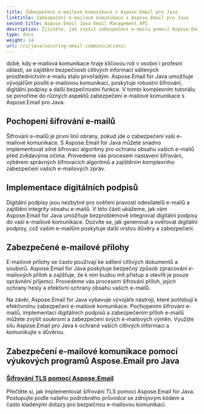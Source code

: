 ```yaml
---
title: Zabezpečení e-mailové komunikace s Aspose.Email pro Java
linktitle: Zabezpečení e-mailové komunikace s Aspose.Email pro Java
second_title: Aspose.Email Java Email Management API
description: Zjistěte, jak zvýšit zabezpečení e-mailu pomocí Aspose.Email pro Java. Naše výukové programy pokrývají šifrování, digitální podpisy a další pro bezpečnou e-mailovou komunikaci.
type: docs
weight: 14
url: /cs/java/securing-email-communications/
---
```


době, kdy e-mailová komunikace hraje klíčovou roli v osobní i profesní oblasti, se zajištění bezpečnosti citlivých informací sdílených prostřednictvím e-mailu stalo prvořadým. Aspose.Email for Java umožňuje vývojářům posílit e-mailovou komunikaci, poskytuje robustní šifrování, digitální podpisy a další bezpečnostní funkce. V tomto komplexním tutoriálu se ponoříme do různých aspektů zabezpečení e-mailové komunikace s Aspose.Email pro Java.

## Pochopení šifrování e-mailů
Šifrování e-mailů je první linií obrany, pokud jde o zabezpečení vaší e-mailové komunikace. S Aspose.Email for Java můžete snadno implementovat silné šifrovací algoritmy pro ochranu obsahu vašich e-mailů před zvědavýma očima. Provedeme vás procesem nastavení šifrování, výběrem správných šifrovacích algoritmů a zajištěním komplexního zabezpečení vašich e-mailových zpráv.

## Implementace digitálních podpisů
Digitální podpisy jsou nezbytné pro ověření pravosti odesílatelů e-mailů a zajištění integrity obsahu e-mailů. V této části ukážeme, jak vám Aspose.Email for Java umožňuje bezproblémově integrovat digitální podpisy do vaší e-mailové komunikace. Dozvíte se, jak generovat a ověřovat digitální podpisy, což vašim e-mailům poskytuje další vrstvu důvěry a zabezpečení.

## Zabezpečené e-mailové přílohy
E-mailové přílohy se často používají ke sdílení citlivých dokumentů a souborů. Aspose.Email for Java poskytuje bezpečný způsob zpracování e-mailových příloh a zajišťuje, že k nim budou mít přístup a otevřít je pouze oprávnění příjemci. Provedeme vás procesem šifrování příloh, jejich ochrany hesly a efektivní ochrany obsahu vašich e-mailů.

Na závěr, Aspose.Email for Java vybavuje vývojáře nástroji, které potřebují k efektivnímu zabezpečení e-mailové komunikace. Pochopením šifrování e-mailů, implementací digitálních podpisů a zabezpečením příloh e-mailů můžete zvýšit soukromí a zabezpečení svých e-mailových výměn. Využijte sílu Aspose.Email pro Java k ochraně vašich citlivých informací a komunikujte s důvěrou.

## Zabezpečení e-mailové komunikace pomocí výukových programů Aspose.Email pro Java
### [Šifrování TLS pomocí Aspose.Email](./tls-encryption/)
Přečtěte si, jak implementovat šifrování TLS pomocí Aspose.Email for Java. Postupujte podle našeho podrobného průvodce se zdrojovým kódem a často kladenými dotazy pro bezpečnou e-mailovou komunikaci.